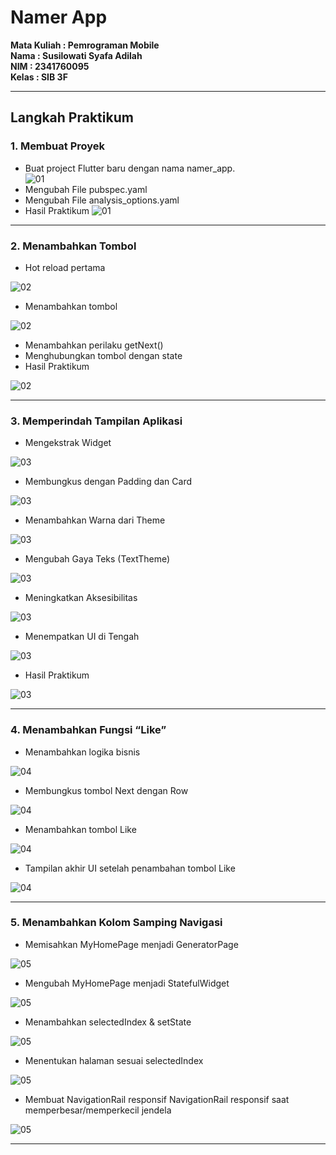 # Namer App

**Mata Kuliah : Pemrograman Mobile**  
**Nama        : Susilowati Syafa Adilah**  
**NIM         : 2341760095**  
**Kelas       : SIB 3F**  

---

## Langkah Praktikum

### 1. Membuat Proyek
- Buat project Flutter baru dengan nama namer_app.  
![01](images/tp01.png)  
- Mengubah File pubspec.yaml
- Mengubah File analysis_options.yaml
- Hasil Praktikum
![01](images/tp02.png) 

---

### 2. Menambahkan Tombol
- Hot reload pertama

![02](images/tp2.1.png) 

- Menambahkan tombol

![02](images/tp2.2.png) 

- Menambahkan perilaku getNext()
- Menghubungkan tombol dengan state
- Hasil Praktikum

![02](images/demo2.gif) 

---

### 3. Memperindah Tampilan Aplikasi
- Mengekstrak Widget

![03](images/demo3.gif) 

- Membungkus dengan Padding dan Card

![03](images/demo3.2.gif) 

- Menambahkan Warna dari Theme

![03](images/tp03.png)

- Mengubah Gaya Teks (TextTheme)

![03](images/tp3.2.png)

- Meningkatkan Aksesibilitas

![03](images/demo3.3.gif)

- Menempatkan UI di Tengah

![03](images/demo3.4.gif)

- Hasil Praktikum

![03](images/demo3.5.gif)

---

### 4. Menambahkan Fungsi “Like”
- Menambahkan logika bisnis

![04](images/tp4.png)

- Membungkus tombol Next dengan Row

![04](images/tp4.1.png)

- Menambahkan tombol Like

![04](images/tp4.2.png)

- Tampilan akhir UI setelah penambahan tombol Like

![04](images/demo4.gif)

---

### 5. Menambahkan Kolom Samping Navigasi
- Memisahkan MyHomePage menjadi GeneratorPage

![05](images/tp5.png)

- Mengubah MyHomePage menjadi StatefulWidget

![05](images/tp5.1.png)

- Menambahkan selectedIndex & setState

![05](images/demo5.gif)

- Menentukan halaman sesuai selectedIndex


![05](images/demo5.1.gif)

- Membuat NavigationRail responsif
NavigationRail responsif saat memperbesar/memperkecil jendela

![05](images/demo5.2.gif)

---